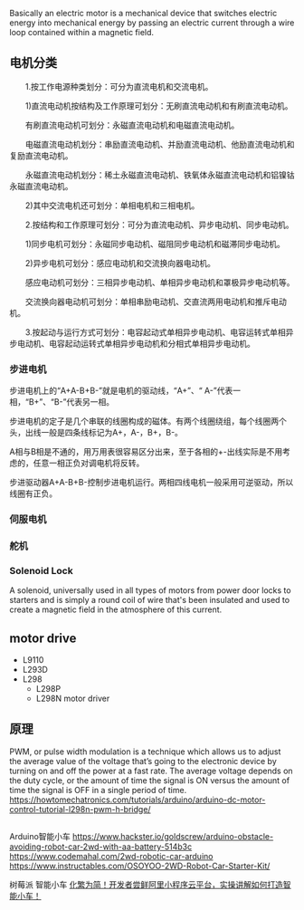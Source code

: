 
Basically an electric motor is a mechanical device that switches electric energy into mechanical energy by passing an electric current through a wire loop contained within a magnetic field. 

## 电机分类

　　1.按工作电源种类划分：可分为直流电机和交流电机。

　　1)直流电动机按结构及工作原理可划分：无刷直流电动机和有刷直流电动机。

　　有刷直流电动机可划分：永磁直流电动机和电磁直流电动机。

　　电磁直流电动机划分：串励直流电动机、并励直流电动机、他励直流电动机和复励直流电动机。

　　永磁直流电动机划分：稀土永磁直流电动机、铁氧体永磁直流电动机和铝镍钴永磁直流电动机。

　　2)其中交流电机还可划分：单相电机和三相电机。

　　2.按结构和工作原理可划分：可分为直流电动机、异步电动机、同步电动机。

　　1)同步电机可划分：永磁同步电动机、磁阻同步电动机和磁滞同步电动机。

　　2)异步电机可划分：感应电动机和交流换向器电动机。

　　感应电动机可划分：三相异步电动机、单相异步电动机和罩极异步电动机等。

　　交流换向器电动机可划分：单相串励电动机、交直流两用电动机和推斥电动机。

　　3.按起动与运行方式可划分：电容起动式单相异步电动机、电容运转式单相异步电动机、电容起动运转式单相异步电动机和分相式单相异步电动机。

### 步进电机

步进电机上的“A+A-B+B-”就是电机的驱动线，“A+”、“ A-”代表一相，“B+”、“B-”代表另一相。

步进电机的定子是几个串联的线圈构成的磁体。有两个线圈绕组，每个线圈两个头，出线一般是四条线标记为A+，A-，B+，B-。

A相与B相是不通的，用万用表很容易区分出来，至于各相的+-出线实际是不用考虑的，任意一相正负对调电机将反转。

步进驱动器A+A-B+B-控制步进电机运行。两相四线电机一般采用可逆驱动，所以线圈有正负。

### 伺服电机

### 舵机

### Solenoid Lock
 A solenoid, universally used in all types of motors from power door locks to starters and is simply a round coil of wire that's been insulated and used to create a magnetic field in the atmosphere of this current.

## motor drive

+ L9110
+ L293D
+ L298
  - L298P 
  - L298N motor driver

## 原理
PWM, or pulse width modulation is a technique which allows us to adjust the average value of the voltage that’s going to the electronic device by turning on and off the power at a fast rate. The average voltage depends on the duty cycle, or the amount of time the signal is ON versus the amount of time the signal is OFF in a single period of time.
https://howtomechatronics.com/tutorials/arduino/arduino-dc-motor-control-tutorial-l298n-pwm-h-bridge/


##
Arduino智能小车
https://www.hackster.io/goldscrew/arduino-obstacle-avoiding-robot-car-2wd-with-aa-battery-514b3c
https://www.codemahal.com/2wd-robotic-car-arduino
https://www.instructables.com/OSOYOO-2WD-Robot-Car-Starter-Kit/

树莓派 智能小车
[化繁为简！开发者尝鲜阿里小程序云平台，实操讲解如何打造智能小车！](https://yq.aliyun.com/articles/700749?spm=a2c4e.11163080.searchblog.48.32e02ec1I9PHCG)
